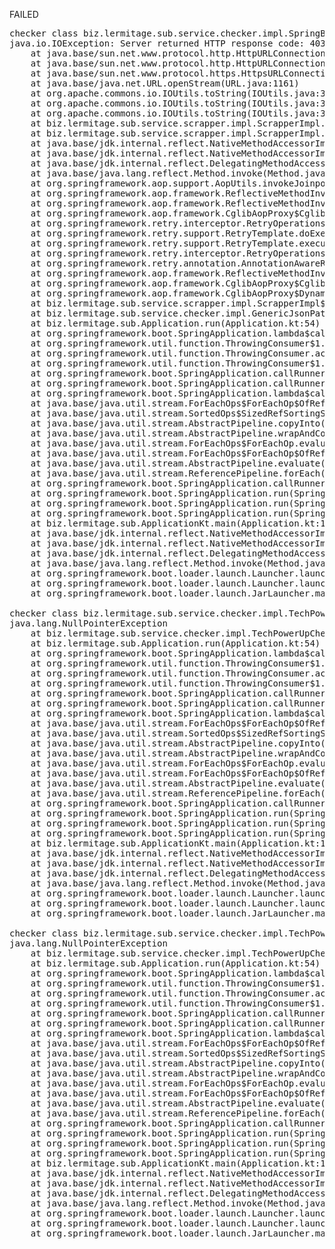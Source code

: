 FAILED

<pre>checker class biz.lermitage.sub.service.checker.impl.SpringBootChecker failed, ignoring
java.io.IOException: Server returned HTTP response code: 403 for URL: https://start.spring.io/metadata/client
	at java.base/sun.net.www.protocol.http.HttpURLConnection.getInputStream0(HttpURLConnection.java:2000)
	at java.base/sun.net.www.protocol.http.HttpURLConnection.getInputStream(HttpURLConnection.java:1589)
	at java.base/sun.net.www.protocol.https.HttpsURLConnectionImpl.getInputStream(HttpsURLConnectionImpl.java:224)
	at java.base/java.net.URL.openStream(URL.java:1161)
	at org.apache.commons.io.IOUtils.toString(IOUtils.java:3239)
	at org.apache.commons.io.IOUtils.toString(IOUtils.java:3214)
	at org.apache.commons.io.IOUtils.toString(IOUtils.java:3330)
	at biz.lermitage.sub.service.scrapper.impl.ScrapperImpl.downloadAsText(ScrapperImpl.kt:64)
	at biz.lermitage.sub.service.scrapper.impl.ScrapperImpl.fetchText(ScrapperImpl.kt:58)
	at java.base/jdk.internal.reflect.NativeMethodAccessorImpl.invoke0(Native Method)
	at java.base/jdk.internal.reflect.NativeMethodAccessorImpl.invoke(NativeMethodAccessorImpl.java:77)
	at java.base/jdk.internal.reflect.DelegatingMethodAccessorImpl.invoke(DelegatingMethodAccessorImpl.java:43)
	at java.base/java.lang.reflect.Method.invoke(Method.java:568)
	at org.springframework.aop.support.AopUtils.invokeJoinpointUsingReflection(AopUtils.java:351)
	at org.springframework.aop.framework.ReflectiveMethodInvocation.invokeJoinpoint(ReflectiveMethodInvocation.java:196)
	at org.springframework.aop.framework.ReflectiveMethodInvocation.proceed(ReflectiveMethodInvocation.java:163)
	at org.springframework.aop.framework.CglibAopProxy$CglibMethodInvocation.proceed(CglibAopProxy.java:765)
	at org.springframework.retry.interceptor.RetryOperationsInterceptor$1.doWithRetry(RetryOperationsInterceptor.java:102)
	at org.springframework.retry.support.RetryTemplate.doExecute(RetryTemplate.java:335)
	at org.springframework.retry.support.RetryTemplate.execute(RetryTemplate.java:211)
	at org.springframework.retry.interceptor.RetryOperationsInterceptor.invoke(RetryOperationsInterceptor.java:135)
	at org.springframework.retry.annotation.AnnotationAwareRetryOperationsInterceptor.invoke(AnnotationAwareRetryOperationsInterceptor.java:161)
	at org.springframework.aop.framework.ReflectiveMethodInvocation.proceed(ReflectiveMethodInvocation.java:184)
	at org.springframework.aop.framework.CglibAopProxy$CglibMethodInvocation.proceed(CglibAopProxy.java:765)
	at org.springframework.aop.framework.CglibAopProxy$DynamicAdvisedInterceptor.intercept(CglibAopProxy.java:717)
	at biz.lermitage.sub.service.scrapper.impl.ScrapperImpl$$SpringCGLIB.fetchText(<generated>)
	at biz.lermitage.sub.service.checker.impl.GenericJsonPathChecker.check(GenericJsonPathChecker.kt:23)
	at biz.lermitage.sub.Application.run(Application.kt:54)
	at org.springframework.boot.SpringApplication.lambda$callRunner$5(SpringApplication.java:790)
	at org.springframework.util.function.ThrowingConsumer$1.acceptWithException(ThrowingConsumer.java:83)
	at org.springframework.util.function.ThrowingConsumer.accept(ThrowingConsumer.java:60)
	at org.springframework.util.function.ThrowingConsumer$1.accept(ThrowingConsumer.java:88)
	at org.springframework.boot.SpringApplication.callRunner(SpringApplication.java:798)
	at org.springframework.boot.SpringApplication.callRunner(SpringApplication.java:789)
	at org.springframework.boot.SpringApplication.lambda$callRunners$3(SpringApplication.java:774)
	at java.base/java.util.stream.ForEachOps$ForEachOp$OfRef.accept(ForEachOps.java:183)
	at java.base/java.util.stream.SortedOps$SizedRefSortingSink.end(SortedOps.java:357)
	at java.base/java.util.stream.AbstractPipeline.copyInto(AbstractPipeline.java:510)
	at java.base/java.util.stream.AbstractPipeline.wrapAndCopyInto(AbstractPipeline.java:499)
	at java.base/java.util.stream.ForEachOps$ForEachOp.evaluateSequential(ForEachOps.java:150)
	at java.base/java.util.stream.ForEachOps$ForEachOp$OfRef.evaluateSequential(ForEachOps.java:173)
	at java.base/java.util.stream.AbstractPipeline.evaluate(AbstractPipeline.java:234)
	at java.base/java.util.stream.ReferencePipeline.forEach(ReferencePipeline.java:596)
	at org.springframework.boot.SpringApplication.callRunners(SpringApplication.java:774)
	at org.springframework.boot.SpringApplication.run(SpringApplication.java:341)
	at org.springframework.boot.SpringApplication.run(SpringApplication.java:1354)
	at org.springframework.boot.SpringApplication.run(SpringApplication.java:1343)
	at biz.lermitage.sub.ApplicationKt.main(Application.kt:130)
	at java.base/jdk.internal.reflect.NativeMethodAccessorImpl.invoke0(Native Method)
	at java.base/jdk.internal.reflect.NativeMethodAccessorImpl.invoke(NativeMethodAccessorImpl.java:77)
	at java.base/jdk.internal.reflect.DelegatingMethodAccessorImpl.invoke(DelegatingMethodAccessorImpl.java:43)
	at java.base/java.lang.reflect.Method.invoke(Method.java:568)
	at org.springframework.boot.loader.launch.Launcher.launch(Launcher.java:91)
	at org.springframework.boot.loader.launch.Launcher.launch(Launcher.java:53)
	at org.springframework.boot.loader.launch.JarLauncher.main(JarLauncher.java:58)

checker class biz.lermitage.sub.service.checker.impl.TechPowerUpIntelWiFiDriversChecker failed, ignoring
java.lang.NullPointerException
	at biz.lermitage.sub.service.checker.impl.TechPowerUpChecker.check(TechPowerUpChecker.kt:31)
	at biz.lermitage.sub.Application.run(Application.kt:54)
	at org.springframework.boot.SpringApplication.lambda$callRunner$5(SpringApplication.java:790)
	at org.springframework.util.function.ThrowingConsumer$1.acceptWithException(ThrowingConsumer.java:83)
	at org.springframework.util.function.ThrowingConsumer.accept(ThrowingConsumer.java:60)
	at org.springframework.util.function.ThrowingConsumer$1.accept(ThrowingConsumer.java:88)
	at org.springframework.boot.SpringApplication.callRunner(SpringApplication.java:798)
	at org.springframework.boot.SpringApplication.callRunner(SpringApplication.java:789)
	at org.springframework.boot.SpringApplication.lambda$callRunners$3(SpringApplication.java:774)
	at java.base/java.util.stream.ForEachOps$ForEachOp$OfRef.accept(ForEachOps.java:183)
	at java.base/java.util.stream.SortedOps$SizedRefSortingSink.end(SortedOps.java:357)
	at java.base/java.util.stream.AbstractPipeline.copyInto(AbstractPipeline.java:510)
	at java.base/java.util.stream.AbstractPipeline.wrapAndCopyInto(AbstractPipeline.java:499)
	at java.base/java.util.stream.ForEachOps$ForEachOp.evaluateSequential(ForEachOps.java:150)
	at java.base/java.util.stream.ForEachOps$ForEachOp$OfRef.evaluateSequential(ForEachOps.java:173)
	at java.base/java.util.stream.AbstractPipeline.evaluate(AbstractPipeline.java:234)
	at java.base/java.util.stream.ReferencePipeline.forEach(ReferencePipeline.java:596)
	at org.springframework.boot.SpringApplication.callRunners(SpringApplication.java:774)
	at org.springframework.boot.SpringApplication.run(SpringApplication.java:341)
	at org.springframework.boot.SpringApplication.run(SpringApplication.java:1354)
	at org.springframework.boot.SpringApplication.run(SpringApplication.java:1343)
	at biz.lermitage.sub.ApplicationKt.main(Application.kt:130)
	at java.base/jdk.internal.reflect.NativeMethodAccessorImpl.invoke0(Native Method)
	at java.base/jdk.internal.reflect.NativeMethodAccessorImpl.invoke(NativeMethodAccessorImpl.java:77)
	at java.base/jdk.internal.reflect.DelegatingMethodAccessorImpl.invoke(DelegatingMethodAccessorImpl.java:43)
	at java.base/java.lang.reflect.Method.invoke(Method.java:568)
	at org.springframework.boot.loader.launch.Launcher.launch(Launcher.java:91)
	at org.springframework.boot.loader.launch.Launcher.launch(Launcher.java:53)
	at org.springframework.boot.loader.launch.JarLauncher.main(JarLauncher.java:58)

checker class biz.lermitage.sub.service.checker.impl.TechPowerUpIntelGraphicsDriversChecker failed, ignoring
java.lang.NullPointerException
	at biz.lermitage.sub.service.checker.impl.TechPowerUpChecker.check(TechPowerUpChecker.kt:31)
	at biz.lermitage.sub.Application.run(Application.kt:54)
	at org.springframework.boot.SpringApplication.lambda$callRunner$5(SpringApplication.java:790)
	at org.springframework.util.function.ThrowingConsumer$1.acceptWithException(ThrowingConsumer.java:83)
	at org.springframework.util.function.ThrowingConsumer.accept(ThrowingConsumer.java:60)
	at org.springframework.util.function.ThrowingConsumer$1.accept(ThrowingConsumer.java:88)
	at org.springframework.boot.SpringApplication.callRunner(SpringApplication.java:798)
	at org.springframework.boot.SpringApplication.callRunner(SpringApplication.java:789)
	at org.springframework.boot.SpringApplication.lambda$callRunners$3(SpringApplication.java:774)
	at java.base/java.util.stream.ForEachOps$ForEachOp$OfRef.accept(ForEachOps.java:183)
	at java.base/java.util.stream.SortedOps$SizedRefSortingSink.end(SortedOps.java:357)
	at java.base/java.util.stream.AbstractPipeline.copyInto(AbstractPipeline.java:510)
	at java.base/java.util.stream.AbstractPipeline.wrapAndCopyInto(AbstractPipeline.java:499)
	at java.base/java.util.stream.ForEachOps$ForEachOp.evaluateSequential(ForEachOps.java:150)
	at java.base/java.util.stream.ForEachOps$ForEachOp$OfRef.evaluateSequential(ForEachOps.java:173)
	at java.base/java.util.stream.AbstractPipeline.evaluate(AbstractPipeline.java:234)
	at java.base/java.util.stream.ReferencePipeline.forEach(ReferencePipeline.java:596)
	at org.springframework.boot.SpringApplication.callRunners(SpringApplication.java:774)
	at org.springframework.boot.SpringApplication.run(SpringApplication.java:341)
	at org.springframework.boot.SpringApplication.run(SpringApplication.java:1354)
	at org.springframework.boot.SpringApplication.run(SpringApplication.java:1343)
	at biz.lermitage.sub.ApplicationKt.main(Application.kt:130)
	at java.base/jdk.internal.reflect.NativeMethodAccessorImpl.invoke0(Native Method)
	at java.base/jdk.internal.reflect.NativeMethodAccessorImpl.invoke(NativeMethodAccessorImpl.java:77)
	at java.base/jdk.internal.reflect.DelegatingMethodAccessorImpl.invoke(DelegatingMethodAccessorImpl.java:43)
	at java.base/java.lang.reflect.Method.invoke(Method.java:568)
	at org.springframework.boot.loader.launch.Launcher.launch(Launcher.java:91)
	at org.springframework.boot.loader.launch.Launcher.launch(Launcher.java:53)
	at org.springframework.boot.loader.launch.JarLauncher.main(JarLauncher.java:58)

</pre>